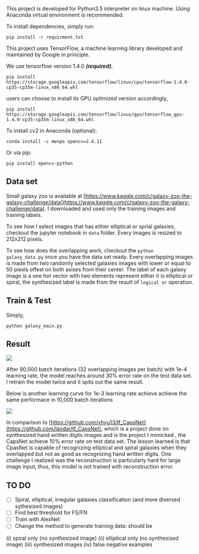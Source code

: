 This project is developed for Python3.5 interpreter on linux machine. Using Anaconda virtual environment is recommended.

To install dependencies, simply run:

```pip install -r requirment.txt```

This project uses TensorFlow, a machine learning library developed and maintained by Google in principle.

We use tensorflow version 1.4.0 ***(required)***,

```pip install https://storage.googleapis.com/tensorflow/linux/cpu/tensorflow-1.4.0-cp35-cp35m-linux_x86_64.whl```

users can choose to install its GPU optimized version accordingly,

```pip install https://storage.googleapis.com/tensorflow/linux/gpu/tensorflow_gpu-1.4.0-cp35-cp35m-linux_x86_64.whl```

To install cv2 in Anaconda (optional):

```conda install -c menpo opencv=2.4.11```

Or via pip:

```pip install opencv-python```

## Data set

Small galaxy zoo is available at [https://www.kaggle.com/c/galaxy-zoo-the-galaxy-challenge/data](https://www.kaggle.com/c/galaxy-zoo-the-galaxy-challenge/data). I downloaded and used only the training images and training labels.

To see how I select images that has either elliptical or sprial galaxies, checkout the jupyter notebook in ```data``` folder. Every images is resized to 212x212 pixels.

To see how does the overlapping work, checkout the ```python galaxy_data.py``` once you have the data set ready. Every overlapping images is made from two randomly selected galaxies images with lower or equal to 50 piexls offest on both axises from their center. The label of each galaxy image is a one hot vector with two elements represent either it is elliptical or spiral, the synthesized label is made from the result of ```logical or``` operation.

## Train & Test

Simply,

```python galaxy_main.py```

## Result

![](./fig/err_test1.png)

After 90,000 batch iterations (32 overlapping images per batch) with 1e-4 learning rate, the model reaches around 30% error rate on the test data set. I retrain the model twice and it spits out the same result.

Below is another learning curve for 1e-3 learning rate achieve achieve the same performace in 10,000 batch iterations

![](./fig/err_test2.png)

In comparison to [https://github.com/yhyu13/tf_CapsNet](https://github.com/laodar/tf_CapsNet), which is a project done on synthesized hand written digits images and is the project I mimicked , the CapsNet achieve 10% error rate on test data set. The lesson learned is that  CpasNet is capable of recognizing elliptical and spiral galaxies when they overlapped but not as good as recognizing hand written digits. One challenge I realized was the reconstruction is particularly hard for large image input, thus, this model is not trained with reconstruction error.

## TO DO

- [ ] Spiral, elliptical, irregular galaxies classification (and more diversed sythesized images)
- [ ] Find best threshold for FS/FN
- [ ] Train with AlexNet
- [ ] Change the method to generate training data: should be

(i) spiral only (no synthesized image)
(ii) elliptical only (no synthesized image)
(iii) synthesized images
(iv) false negative examples
